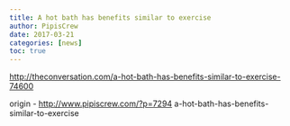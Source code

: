 ```yaml
---
title: A hot bath has benefits similar to exercise
author: PipisCrew
date: 2017-03-21
categories: [news]
toc: true
---
```


http://theconversation.com/a-hot-bath-has-benefits-similar-to-exercise-74600

origin - http://www.pipiscrew.com/?p=7294 a-hot-bath-has-benefits-similar-to-exercise